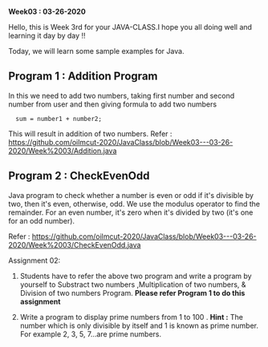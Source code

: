 **Week03 : 03-26-2020**

Hello, this is Week 3rd for your JAVA-CLASS.I hope you all doing well and learning it day by day !!

Today, we will learn some sample examples for Java.

## Program 1 : Addition Program

In this we need to add two numbers, taking first number and second number from user and then giving formula to add two numbers 

      sum = number1 + number2; 
      
This will result in addition of two numbers. 
Refer : https://github.com/oilmcut-2020/JavaClass/blob/Week03---03-26-2020/Week%2003/Addition.java

## Program 2 : CheckEvenOdd

Java program to check whether a number is even or odd if it's divisible by two, then it's even, otherwise, odd. We use the modulus operator to find the remainder. For an even number, it's zero when it's divided by two (it's one for an odd number).

Refer :  https://github.com/oilmcut-2020/JavaClass/blob/Week03---03-26-2020/Week%2003/CheckEvenOdd.java


Assignment 02: 

1) Students have to refer the above two program and write a program by yourself to Substract two numbers ,Multiplication of two numbers, & Division of two numbers Program.
**Please refer Program 1 to do this assignment**

2) Write a program to display prime numbers from 1 to 100 .
**Hint :** The number which is only divisible by itself and 1 is known as prime number. For example 2, 3, 5, 7…are prime numbers. 

 
